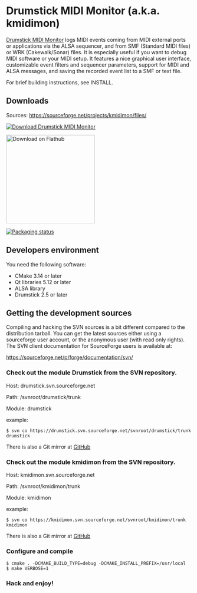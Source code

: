 # Drumstick MIDI Monitor (a.k.a. kmidimon)

[Drumstick MIDI Monitor](https://kmidimon.sourceforge.io) logs MIDI events
coming from MIDI external ports or applications via the ALSA sequencer,
and from SMF (Standard MIDI files) or WRK (Cakewalk/Sonar) files. It is especially useful if you want to debug
MIDI software or your MIDI setup. It features a nice graphical user interface, customizable event filters and
sequencer parameters, support for MIDI and ALSA messages, and saving the recorded event list to a SMF or text file.

For brief building instructions, see INSTALL.

## Downloads

Sources: https://sourceforge.net/projects/kmidimon/files/

[![Download Drumstick MIDI Monitor](https://a.fsdn.com/con/app/sf-download-button)](https://sourceforge.net/projects/kmidimon/files/latest/download)

[<img width='240' alt='Download on Flathub' src='https://flathub.org/assets/badges/flathub-badge-en.png'/>](https://flathub.org/apps/details/net.sourceforge.kmidimon)

[![Packaging status](https://repology.org/badge/vertical-allrepos/kmidimon.svg)](https://repology.org/project/kmidimon/versions)

## Developers environment

You need the following software:

* CMake 3.14 or later
* Qt libraries 5.12 or later
* ALSA library
* Drumstick 2.5 or later

## Getting the development sources

Compiling and hacking the SVN sources is a bit different compared to the
distribution tarball. You can get the latest sources either using a sourceforge
user account, or the anonymous user (with read only rights). The SVN client 
documentation for SourceForge users is available at:
 
https://sourceforge.net/p/forge/documentation/svn/

### Check out the module Drumstick from the SVN repository.

Host: drumstick.svn.sourceforge.net

Path: /svnroot/drumstick/trunk

Module: drumstick

example:

~~~
$ svn co https://drumstick.svn.sourceforge.net/svnroot/drumstick/trunk drumstick 
~~~

There is also a Git mirror at [GitHub](https://github.com/pedrolcl/drumstick)

### Check out the module kmidimon from the SVN repository.

Host: kmidimon.svn.sourceforge.net

Path: /svnroot/kmidimon/trunk

Module: kmidimon

example:

~~~
$ svn co https://kmidimon.svn.sourceforge.net/svnroot/kmidimon/trunk kmidimon 
~~~

There is also a Git mirror at [GitHub](https://github.com/pedrolcl/kmidimon)

### Configure and compile

~~~
$ cmake . -DCMAKE_BUILD_TYPE=debug -DCMAKE_INSTALL_PREFIX=/usr/local
$ make VERBOSE=1
~~~
 
### Hack and enjoy!
